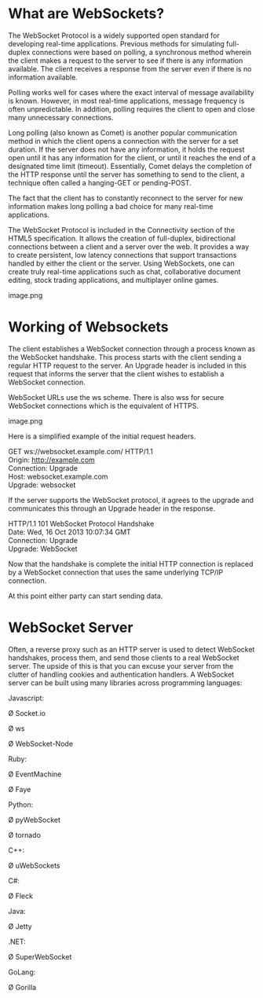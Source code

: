 # What are WebSockets?
  
The WebSocket Protocol is a widely supported open standard for developing real-time applications. Previous methods for simulating full-duplex connections were based on polling, a synchronous method wherein the client makes a request to the server to see if there is any information available. The client receives a response from the server even if there is no information available.
  
Polling works well for cases where the exact interval of message availability is known. However, in most real-time applications, message frequency is often unpredictable. In addition, polling requires the client to open and close many unnecessary connections.
  
Long polling (also known as Comet) is another popular communication method in which the client opens a connection with the server for a set duration. If the server does not have any information, it holds the request open until it has any information for the client, or until it reaches the end of a designated time limit (timeout). Essentially, Comet delays the completion of the HTTP response until the server has something to send to the client, a technique often called a hanging-GET or pending-POST.
  
The fact that the client has to constantly reconnect to the server for new information makes long polling a bad choice for many real-time applications.
  
The WebSocket Protocol is included in the Connectivity section of the HTML5 specification. It allows the creation of full-duplex, bidirectional connections between a client and a server over the web. It provides a way to create persistent, low latency connections that support transactions handled by either the client or the server. Using WebSockets, one can create truly real-time applications such as chat, collaborative document editing, stock trading applications, and multiplayer online games.
  
image.png
  
  
# Working of Websockets
  
The client establishes a WebSocket connection through a process known as the WebSocket handshake. This process starts with the client sending a regular HTTP request to the server. An Upgrade header is included in this request that informs the server that the client wishes to establish a WebSocket connection.
  
WebSocket URLs use the ws scheme. There is also wss for secure WebSocket connections which is the equivalent of HTTPS.
  
image.png
  
Here is a simplified example of the initial request headers.
  
  
GET ws://websocket.example.com/ HTTP/1.1  
Origin: http://example.com  
Connection: Upgrade  
Host: websocket.example.com  
Upgrade: websocket  
  
If the server supports the WebSocket protocol, it agrees to the upgrade and communicates this through an Upgrade header in the response.
  
 
HTTP/1.1 101 WebSocket Protocol Handshake  
Date: Wed, 16 Oct 2013 10:07:34 GMT  
Connection: Upgrade  
Upgrade: WebSocket  
  
Now that the handshake is complete the initial HTTP connection is replaced by a WebSocket connection that uses the same underlying TCP/IP connection.  
  
At this point either party can start sending data.
  
# WebSocket Server
  
Often, a reverse proxy such as an HTTP server is used to detect WebSocket handshakes, process them, and send those clients to a real WebSocket server. The upside of this is that you can excuse your server from the clutter of handling cookies and authentication handlers. A WebSocket server can be built using many libraries across programming languages:

Javascript:  
  
 Ø  Socket.io  

 Ø  ws  

 Ø  WebSocket-Node  
  
Ruby:  
  
 Ø  EventMachine  

 Ø  Faye  
 
Python:  
  
 Ø  pyWebSocket  

 Ø  tornado  
  
C++:  
  
 Ø  uWebSockets  
  
C#:  
  
 Ø  Fleck  
  
Java:  
  
 Ø  Jetty  
  
.NET:  
  
 Ø  SuperWebSocket  
  
GoLang:  
  
 Ø  Gorilla  
